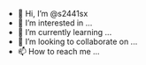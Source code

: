 - 👋 Hi, I’m @s2441sx
- 👀 I’m interested in ...
- 🌱 I’m currently learning ...
- 💞️ I’m looking to collaborate on ...
- 📫 How to reach me ...

<!---
s2441sx/s2441sx is a ✨ special ✨ repository because its `README.md` (this file) appears on your GitHub profile.
You can click the Preview link to take a look at your changes.
--->
